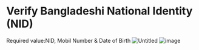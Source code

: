 # Verify Bangladeshi National Identity (NID)
Required value:NID, Mobil Number & Date of Birth
![Untitled](https://user-images.githubusercontent.com/19913044/224062696-924f36ca-0fc8-4e08-adc4-65050050315e.jpg)
![image](https://user-images.githubusercontent.com/19913044/224060750-1215e462-76ea-4e4a-935a-b476ca818c84.png)
